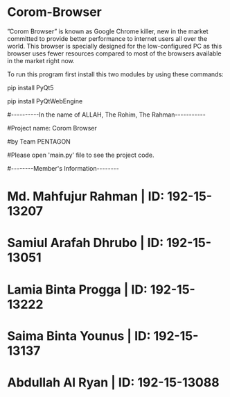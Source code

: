 # Corom-Browser
”Corom Browser” is known as Google Chrome killer, new in the market committed to provide better performance to internet users all over the world. This browser is specially  designed for the low-configured PC as this browser uses fewer resources compared to most of the browsers available in the market right now.

To run this program first install this two modules by using these commands:

pip install PyQt5

pip install PyQtWebEngine

#----------In the name of ALLAH, The Rohim, The Rahman-----------

#Project name: Corom Browser

#by Team PENTAGON

#Please open 'main.py' file to see the project code.

#--------Member's Information--------

# Md. Mahfujur Rahman | ID: 192-15-13207
# Samiul Arafah Dhrubo | ID: 192-15-13051
# Lamia Binta Progga | ID: 192-15-13222
# Saima Binta Younus | ID: 192-15-13137
# Abdullah Al Ryan | ID: 192-15-13088
